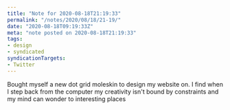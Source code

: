 ```yaml
---
title: "Note for 2020-08-18T21:19:33"
permalink: "/notes/2020/08/18/21-19/"
date: "2020-08-18T09:19:33Z"
meta: "note posted on 2020-08-18T21:19:33"
tags:
- design
- syndicated
syndicationTargets:
- Twitter
---
```

Bought myself a new dot grid moleskin to design my website on. I find when I step back from the computer my creativity isn't bound by constraints and my mind can wonder to interesting places
